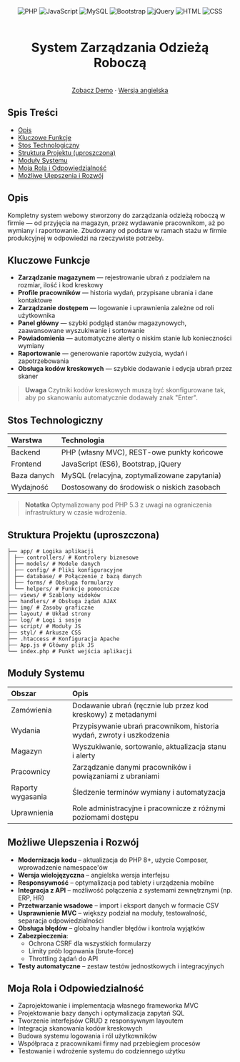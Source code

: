 <div align="center">
  <img alt="PHP" src="https://img.shields.io/badge/PHP-777BB4.svg?style=for-the-badge&logo=PHP&logoColor=white">
  <img alt="JavaScript" src="https://img.shields.io/badge/JavaScript-F7DF1E.svg?style=for-the-badge&logo=JavaScript&logoColor=black">
  <img alt="MySQL" src="https://img.shields.io/badge/MySQL-4479A1.svg?style=for-the-badge&logo=MySQL&logoColor=white">
  <img alt="Bootstrap" src="https://img.shields.io/badge/Bootstrap-7952B3.svg?style=for-the-badge&logo=Bootstrap&logoColor=white">
  <img alt="jQuery" src="https://img.shields.io/badge/jQuery-0769AD.svg?style=for-the-badge&logo=jQuery&logoColor=white">
  <img alt="HTML" src="https://img.shields.io/badge/HTML5-E34F26.svg?style=for-the-badge&logo=HTML5&logoColor=white">
  <img alt="CSS" src="https://img.shields.io/badge/CSS3-1572B6.svg?style=for-the-badge&logo=CSS3&logoColor=white">
</div>

<br />
<div align="center">
  <h1 align="center">System Zarządzania Odzieżą Roboczą</h3>
  <p align="center">
    <br />
    <a href="https://company-clothing-management-system.ct.ws/log/logowanie.php?">Zobacz Demo</a>
    &middot;
    <a href="https://github.com/WojciechGalant1/Company-Workwear-Management-System/blob/master/README.md">Wersja angielska</a>
  </p>
</div>

## Spis Treści
- [Opis](#opis)
- [Kluczowe Funkcje](#kluczowe-funkcje)
- [Stos Technologiczny](#stos-technologiczny)
- [Struktura Projektu (uproszczona)](#struktura-projektu-uproszczona)
- [Moduły Systemu](#moduły-systemu)
- [Moja Rola i Odpowiedzialność](#moja-rola-i-odpowiedzialność)
- [Możliwe Ulepszenia i Rozwój](#możliwe-ulepszenia-i-rozwój)

## Opis

Kompletny system webowy stworzony do zarządzania odzieżą roboczą w firmie — od przyjęcia na magazyn, przez wydawanie pracownikom, aż po wymiany i raportowanie. Zbudowany od podstaw w ramach stażu w firmie produkcyjnej w odpowiedzi na rzeczywiste potrzeby.

## Kluczowe Funkcje

- **Zarządzanie magazynem** — rejestrowanie ubrań z podziałem na rozmiar, ilość i kod kreskowy
- **Profile pracowników** — historia wydań, przypisane ubrania i dane kontaktowe
- **Zarządzanie dostępem** — logowanie i uprawnienia zależne od roli użytkownika
- **Panel główny** — szybki podgląd stanów magazynowych, zaawansowane wyszukiwanie i sortowanie
- **Powiadomienia** — automatyczne alerty o niskim stanie lub konieczności wymiany
- **Raportowanie** — generowanie raportów zużycia, wydań i zapotrzebowania
- **Obsługa kodów kreskowych** — szybkie dodawanie i edycja ubrań przez skaner
> **Uwaga**
> Czytniki kodów kreskowych muszą być skonfigurowane tak, aby po skanowaniu automatycznie dodawały znak "Enter".

## Stos Technologiczny

|Warstwa|Technologia|
|:-|:-|
|Backend|PHP (własny MVC), REST-owe punkty końcowe|
|Frontend|JavaScript (ES6), Bootstrap, jQuery|
|Baza danych|MySQL (relacyjna, zoptymalizowane zapytania)|
|Wydajność|Dostosowany do środowisk o niskich zasobach|

> **Notatka**
> Optymalizowany pod PHP 5.3 z uwagi na ograniczenia infrastruktury w czasie wdrożenia.

## Struktura Projektu (uproszczona)

```
├── app/ # Logika aplikacji
│ ├── controllers/ # Kontrolery biznesowe
│ ├── models/ # Modele danych
│ ├── config/ # Pliki konfiguracyjne
│ ├── database/ # Połączenie z bazą danych
│ ├── forms/ # Obsługa formularzy
│ └── helpers/ # Funkcje pomocnicze
├── views/ # Szablony widoków
├── handlers/ # Obsługa żądań AJAX
├── img/ # Zasoby graficzne
├── layout/ # Układ strony
├── log/ # Logi i sesje
├── script/ # Moduły JS
├── styl/ # Arkusze CSS
├── .htaccess # Konfiguracja Apache
├── App.js # Główny plik JS
└── index.php # Punkt wejścia aplikacji
```

## Moduły Systemu

|Obszar|Opis|
|:-|:-|
|Zamówienia|Dodawanie ubrań (ręcznie lub przez kod kreskowy) z metadanymi|
|Wydania|Przypisywanie ubrań pracownikom, historia wydań, zwroty i uszkodzenia|
|Magazyn|Wyszukiwanie, sortowanie, aktualizacja stanu i alerty|
|Pracownicy|Zarządzanie danymi pracowników i powiązaniami z ubraniami|
|Raporty wygasania|Śledzenie terminów wymiany i automatyzacja|
|Uprawnienia|Role administracyjne i pracownicze z różnymi poziomami dostępu|

## Możliwe Ulepszenia i Rozwój

- **Modernizacja kodu** – aktualizacja do PHP 8+, użycie Composer, wprowadzenie namespace'ów
- **Wersja wielojęzyczna** – angielska wersja interfejsu
- **Responsywność** – optymalizacja pod tablety i urządzenia mobilne
- **Integracja z API** – możliwość połączenia z systemami zewnętrznymi (np. ERP, HR)
- **Przetwarzanie wsadowe** – import i eksport danych w formacie CSV
- **Usprawnienie MVC** – większy podział na moduły, testowalność, separacja odpowiedzialności
- **Obsługa błędów** – globalny handler błędów i kontrola wyjątków
- **Zabezpieczenia**:
  - Ochrona CSRF dla wszystkich formularzy
  - Limity prób logowania (brute-force)
  - Throttling żądań do API
- **Testy automatyczne** – zestaw testów jednostkowych i integracyjnych

## Moja Rola i Odpowiedzialność

- Zaprojektowanie i implementacja własnego frameworka MVC
- Projektowanie bazy danych i optymalizacja zapytań SQL
- Tworzenie interfejsów CRUD z responsywnym layoutem
- Integracja skanowania kodów kreskowych
- Budowa systemu logowania i ról użytkowników
- Współpraca z pracownikami firmy nad przebiegiem procesów
- Testowanie i wdrożenie systemu do codziennego użytku


